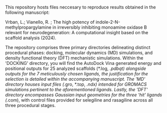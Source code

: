 This repository hosts files neccesary to reproduce results obtained in the following manuscript:

Vrban, L.; Vianello, R. ; The high potency of indole-2-N-methylpropargylamine in irreversibly inhibiting monoamine oxidase B relevant for neurodegeneration: A computational insight based on the scaffold analysis (2024).


The repository comprises three primary directories delineating distinct procedural phases: docking, molecular dynamics (MD) simulations, and density functional theory (DFT) mechanistic simulations. Within the 'DOCKING' directory, you will find the AutoDock Vina generated energy and positional outputs for 25 analyzed scaffolds (*.log, *.pdbqt) alongside outputs for the 7 meticulously chosen ligands, the justification for the selection is detailed within the accompanying manuscript. The 'MD' directory houses input files (*.gro, *.top, *.ndx) intended for GROMACS simulations pertinent to the aforementioned ligands. Lastly, the 'DFT' directory encompasses Gaussian input geometries for the three 'hit' ligands (*.com), with control files provided for selegiline and rasagiline across all three procedural stages.
